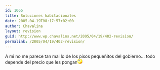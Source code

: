 ```yaml
---
id: 1065
title: Soluciones habitacionales
date: 2005-04-19T08:17:57+02:00
author: Chavalina
layout: revision
guid: http://www.wp.chavalina.net/2005/04/19/402-revision/
permalink: /2005/04/19/402-revision/
---
```

A mi no me parece tan mal lo de los pisos peque&ntilde;itos del gobierno&#8230; todo depende del precio que les pongan![emo](/imagenes/emoticonos/pensativo.gif)